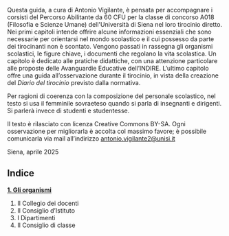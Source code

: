 Questa guida, a cura di Antonio Vigilante, è pensata per accompagnare i corsisti del Percorso Abilitante da 60 CFU per la classe di concorso A018 (Filosofia e Scienze Umane) dell'Università di Siena nel loro tirocinio diretto. Nei primi capitoli intende offrire alcune informazioni essenziali che sono necessarie per orientarsi nel mondo scolastico e il cui possesso da parte dei tirocinanti non è scontato. Vengono passati in rassegna gli organismi scolastici, le figure chiave, i documenti che regolano la vita scolastica. Un capitolo è dedicato alle pratiche didattiche, con una attenzione particolare alle proposte delle Avanguardie Educative dell’INDIRE. L’ultimo capitolo offre una guida all’osservazione durante il tirocinio, in vista della creazione del _Diario del tirocinio_ previsto dalla normativa.

Per ragioni di coerenza con la composizione del personale scolastico, nel testo si usa il femminile sovraeteso quando si parla di insegnanti e dirigenti. Si parlerà invece di studenti e studentesse.  

Il testo è rilasciato con licenza Creative Commons BY-SA. Ogni osservazione per migliorarla è accolta col massimo favore; è possibile comunicarla via mail all’indirizzo antonio.vigilante2@unisi.it

Siena, aprile 2025

## Indice

[**1. Gli organismi**](uno/index.md)  
  1. Il Collegio dei docenti
  2. Il Consiglio d’Istituto
  3. I Dipartimenti
  4. Il Consiglio di classe
